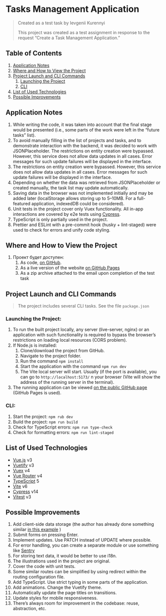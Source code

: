 # Tasks Management Application

> Created as a test task by Ievgenii Kurennyi
>
> This project was created as a test assignment in response to the request “Create a Task Management Application.”

## Table of Contents

1. [Application Notes](#title2)
2. [Where and How to View the Project](#title3)
3. [Project Launch and CLI Commands](#title4)
   1. [Launching the Project](#subtitle41)
   2. [CLI](#subtitle42)
4. [List of Used Technologies](#title5)
5. [Possible Improvements](#title6)

## <a id="title2">Application Notes</a>

1. While writing the code, it was taken into account that the final stage would be presented (i.e., some parts of the work were left in the “future tasks” list).
2. To avoid manually filling in the list of projects and tasks, and to demonstrate interaction with the backend, it was decided to work with JSONPlaceholder.
   The restrictions on entity creation were bypassed. However, this service does not allow data updates in all cases. Error messages for such update failures will be displayed in the interface.
3. The restrictions on entity creation were bypassed. However, this service does not allow data updates in all cases. Error messages for such update failures will be displayed in the interface.
4. Depending on whether the data was retrieved from JSONPlaceholder or created manually, the task list may update automatically.
5. Saving data in the browser was not implemented initially and may be added later (localStorage allows storing up to 5–10MB. For a full-featured application, indexedDB could be considered).
6. Unit tests in the project cover only Vuex functionality. All in-app interactions are covered by e2e tests using [Cypress](https://www.cypress.io/).
7. TypeScript is only partially used in the project.
8. Prettier and ESLint with a pre-commit hook (husky + lint-staged) were used to check for errors and unify code styling.

## <a id="title3">Where and How to View the Project</a>

1. Проект будет доступен:
   1. As code, [on GitHub](https://github.com/ikurennyi/tasks-management).
   2. As a live version of the website [on GitHub Pages](https://ikurennyi.github.io/tasks-management/)
   3. As a zip archive attached to the email upon completion of the test task

## <a id="title4">Project Launch and CLI Commands</a>

> The project includes several CLI tasks. See the file `package.json`

### <a id="subtitle41">Launching the Project:</a>

1. To run the built project locally, any server (live-server, nginx) or an application with such functionality is required to bypass the browser’s restrictions on loading local resources (CORS problem).
2. If Node.js is installed:
   1. Clone/download the project from GitHub.
   2. Navigate to the project folder.
   3. Run the command `npm install`
   4. Start the application with the command `npm run dev`
   5. The Vite local server will start. Usually (if the port is available), you can go to `http://localhost:5173/` n your browser (Vite will show the address of the running server in the terminal).
3. The running application can be viewed [on the public GitHub page](https://ikurennyi.github.io/tasks-management/) (GitHub Pages is used).

### <a id="subtitle42">CLI:</a>

1. Start the project: `npm rub dev`
2. Build the project: `npm run build`
3. Check for TypeScript errors: `npm run type-check`
4. Check for formatting errors: `npm run lint-staged`

## <a id="title5">List of Used Technologies</a>

- [Vue.js](https://vuejs.org/) v3
- [Vuetify](https://vuetifyjs.com/en/) v3
- [Vuex](https://vuex.vuejs.org/) v4
- [Vue Router](https://router.vuejs.org/) v4
- [TypeScript](https://www.typescriptlang.org/) 5
- [Vite](https://vite.dev/) v6
- [Cypress](https://www.cypress.io/) v14
- [Vitest](https://vitest.dev/) v3

## <a id="title6">Possible Improvements</a>

1. Add client-side data storage (the author has already done something similar [in this example](https://github.com/ikurennyi/up-calendar) )
2. Submit forms on pressing Enter.
3. Implement updates. Use PATCH instead of UPDATE where possible.
4. For error handling, you can create a separate module or use something like [Sentry](https://sentry.io/)
5. For storing text data, it would be better to use i18n.
6. The illustrations used in the project are original.
7. Cover the code with unit tests.
8. Some similar routes can be simplified by using redirect within the routing configuration file.
9. Add TypeScript. Use strict typing in some parts of the application.
10. Add animations. Change the Vuetify theme.
11. Automatically update the page titles on transitions.
12. Update styles for mobile responsiveness.
13. There’s always room for improvement in the codebase: reuse, abstraction, etc.
